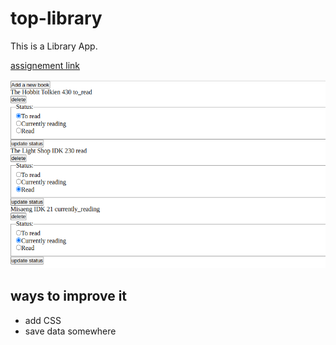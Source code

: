 # top-library

This is a Library App. 

[assignement link](https://www.theodinproject.com/lessons/node-path-javascript-library)

![screenshot](./images/screenshot.png)

## ways to improve it
- add CSS
- save data somewhere